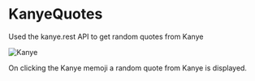 # KanyeQuotes
Used the kanye.rest API to get random quotes from Kanye

![Kanye](https://user-images.githubusercontent.com/63019595/139135614-4a677503-2113-4edb-b0ce-5eae9ea857e3.png)

On clicking the Kanye memoji a random quote from Kanye is displayed.
